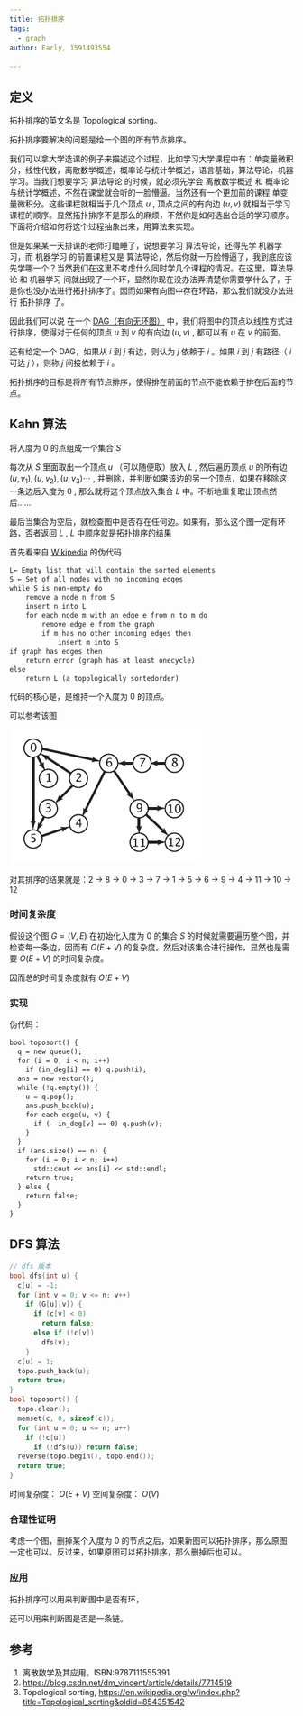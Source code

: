 ```yaml
---
title: 拓扑排序
tags:
  - graph
author: Early, 1591493554

---
```


## 定义

拓扑排序的英文名是 Topological sorting。

拓扑排序要解决的问题是给一个图的所有节点排序。

我们可以拿大学选课的例子来描述这个过程，比如学习大学课程中有：单变量微积分，线性代数，离散数学概述，概率论与统计学概述，语言基础，算法导论，机器学习。当我们想要学习 算法导论 的时候，就必须先学会 离散数学概述 和 概率论与统计学概述，不然在课堂就会听的一脸懵逼。当然还有一个更加前的课程 单变量微积分。这些课程就相当于几个顶点 $u$ , 顶点之间的有向边 $(u,v)$ 就相当于学习课程的顺序。显然拓扑排序不是那么的麻烦，不然你是如何选出合适的学习顺序。下面将介绍如何将这个过程抽象出来，用算法来实现。

但是如果某一天排课的老师打瞌睡了，说想要学习 算法导论，还得先学 机器学习，而 机器学习 的前置课程又是 算法导论，然后你就一万脸懵逼了，我到底应该先学哪一个？当然我们在这里不考虑什么同时学几个课程的情况。在这里，算法导论 和 机器学习 间就出现了一个环，显然你现在没办法弄清楚你需要学什么了，于是你也没办法进行拓扑排序了。因而如果有向图中存在环路，那么我们就没办法进行 拓扑排序 了。

因此我们可以说 在一个 [DAG（有向无环图）](./dag.md) 中，我们将图中的顶点以线性方式进行排序，使得对于任何的顶点 $u$ 到 $v$ 的有向边 $(u,v)$ , 都可以有 $u$ 在 $v$ 的前面。

还有给定一个 DAG，如果从 $i$ 到 $j$ 有边，则认为 $j$ 依赖于 $i$ 。如果 $i$ 到 $j$ 有路径（ $i$ 可达 $j$ ），则称 $j$ 间接依赖于 $i$ 。

拓扑排序的目标是将所有节点排序，使得排在前面的节点不能依赖于排在后面的节点。

## Kahn 算法

将入度为 $0$ 的点组成一个集合 $S$ 

每次从 $S$ 里面取出一个顶点 $u$ （可以随便取）放入 $L$ , 然后遍历顶点 $u$ 的所有边 $(u, v_1), (u, v_2), (u, v_3) \cdots$ , 并删除，并判断如果该边的另一个顶点，如果在移除这一条边后入度为 $0$ , 那么就将这个顶点放入集合 $L$ 中。不断地重复取出顶点然后……

最后当集合为空后，就检查图中是否存在任何边。如果有，那么这个图一定有环路，否者返回 $L$ , $L$ 中顺序就是拓扑排序的结果

首先看来自 [Wikipedia](https://en.wikipedia.org/wiki/Topological_sorting#Kahn's_algorithm) 的伪代码

```text
L← Empty list that will contain the sorted elements
S ← Set of all nodes with no incoming edges
while S is non-empty do
    remove a node n from S
    insert n into L
    for each node m with an edge e from n to m do
        remove edge e from the graph
        if m has no other incoming edges then
            insert m into S
if graph has edges then
    return error (graph has at least onecycle)
else
    return L (a topologically sortedorder)
```

代码的核心是，是维持一个入度为 0 的顶点。

可以参考该图

![topo](images/topo.png)

对其排序的结果就是：2 -> 8 -> 0 -> 3 -> 7 -> 1 -> 5 -> 6 -> 9 -> 4 -> 11 -> 10 -> 12

### 时间复杂度

假设这个图 $G = (V, E)$ 在初始化入度为 $0$ 的集合 $S$ 的时候就需要遍历整个图，并检查每一条边，因而有 $O(E+V)$ 的复杂度。然后对该集合进行操作，显然也是需要 $O(E+V)$ 的时间复杂度。

因而总的时间复杂度就有 $O(E+V)$ 

### 实现

伪代码：

```text
bool toposort() {
  q = new queue();
  for (i = 0; i < n; i++)
    if (in_deg[i] == 0) q.push(i);
  ans = new vector();
  while (!q.empty()) {
    u = q.pop();
    ans.push_back(u);
    for each edge(u, v) {
      if (--in_deg[v] == 0) q.push(v);
    }
  }
  if (ans.size() == n) {
    for (i = 0; i < n; i++)
      std::cout << ans[i] << std::endl;
    return true;
  } else {
    return false;
  }
}
```

## DFS 算法

```cpp
// dfs 版本
bool dfs(int u) {
  c[u] = -1;
  for (int v = 0; v <= n; v++)
    if (G[u][v]) {
      if (c[v] < 0)
        return false;
      else if (!c[v])
        dfs(v);
    }
  c[u] = 1;
  topo.push_back(u);
  return true;
}
bool toposort() {
  topo.clear();
  memset(c, 0, sizeof(c));
  for (int u = 0; u <= n; u++)
    if (!c[u])
      if (!dfs(u)) return false;
  reverse(topo.begin(), topo.end());
  return true;
}
```

时间复杂度： $O(E+V)$ 空间复杂度： $O(V)$ 

### 合理性证明

考虑一个图，删掉某个入度为 $0$ 的节点之后，如果新图可以拓扑排序，那么原图一定也可以。反过来，如果原图可以拓扑排序，那么删掉后也可以。

### 应用

拓扑排序可以用来判断图中是否有环，

还可以用来判断图是否是一条链。

## 参考

1.  离散数学及其应用。ISBN:9787111555391
2.   <https://blog.csdn.net/dm_vincent/article/details/7714519> 
3.  Topological sorting, <https://en.wikipedia.org/w/index.php?title=Topological_sorting&oldid=854351542> 
